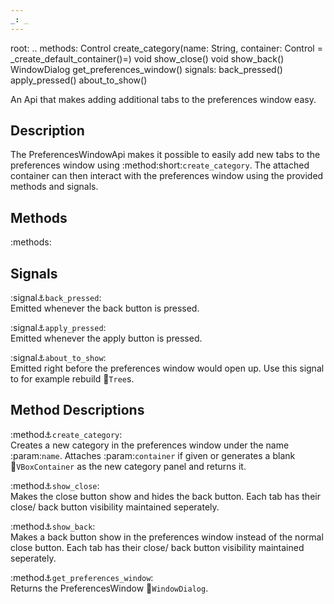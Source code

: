 ```yaml
---
_: _
---
```

root: ..
methods:    Control create_category(name: String, container: Control = _create_default_container()=)
            void show_close()
            void show_back()
            WindowDialog get_preferences_window()
signals:    back_pressed()
            apply_pressed()
            about_to_show()

An Api that makes adding additional tabs to the preferences window easy.


## Description

The PreferencesWindowApi makes it possible to easily add new tabs to the preferences window using :method:short:`create_category`. The attached container can then interact with the preferences window using the provided methods and signals.


## Methods

:methods:


## Signals

:signal:anchor:`back_pressed`: <br>
<span class="indent">
Emitted whenever the back button is pressed.
</span>

:signal:anchor:`apply_pressed`: <br>
<span class="indent">
Emitted whenever the apply button is pressed.
</span>

:signal:anchor:`about_to_show`: <br>
<span class="indent">
Emitted right before the preferences window would open up. Use this signal to for example rebuild :link:`Tree`s.
</span>


## Method Descriptions

:method:anchor:`create_category`: <br>
<span class="indent">
Creates a new category in the preferences window under the name :param:`name`. Attaches :param:`container` if given or generates a blank :link:`VBoxContainer` as the new category panel and returns it.
</span>

:method:anchor:`show_close`: <br>
<span class="indent">
Makes the close button show and hides the back button. Each tab has their close/ back button visibility maintained seperately.
</span>

:method:anchor:`show_back`: <br>
<span class="indent">
Makes a back button show in the preferences window instead of the normal close button. Each tab has their close/ back button visibility maintained seperately.
</span>

:method:anchor:`get_preferences_window`: <br>
<span class="indent">
Returns the PreferencesWindow :link:`WindowDialog`.
</span>
